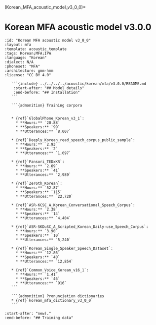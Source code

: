 (Korean_MFA_acoustic_model_v3_0_0)=
# Korean MFA acoustic model v3.0.0

``````{acoustic} Korean MFA acoustic model v3.0.0
:id: "Korean MFA acoustic model v3_0_0"
:layout: mfa
:template: acoustic_template
:tags: Korean;MFA;IPA
:language: "Korean"
:dialect: N/A
:phoneset: "MFA"
:architecture: gmm-hmm
:license: "CC BY 4.0"

   ```{include} ../../../../acoustic/korean/mfa/v3.0.0/README.md
    :start-after: "## Model details"
    :end-before: "## Installation"
   ```

   ```{admonition} Training corpora


   * {ref}`GlobalPhone_Korean_v3_1`:
     * **Hours:** `20.88`
     * **Speakers:** `99`
     * **Utterances:** `8,007`

   * {ref}`Deeply_Korean_read_speech_corpus_public_sample`:
     * **Hours:** `2.93`
     * **Speakers:** `2`
     * **Utterances:** `1,697`

   * {ref}`Pansori_TEDxKR`:
     * **Hours:** `2.69`
     * **Speakers:** `41`
     * **Utterances:** `2,989`

   * {ref}`Zeroth_Korean`:
     * **Hours:** `52.87`
     * **Speakers:** `115`
     * **Utterances:** `22,720`

   * {ref}`ASR-KCSC_A_Korean_Conversational_Speech_Corpus`:
     * **Hours:** `2.38`
     * **Speakers:** `14`
     * **Utterances:** `4,404`

   * {ref}`ASR-SKDuSC_A_Scripted_Korean_Daily-use_Speech_Corpus`:
     * **Hours:** `3.90`
     * **Speakers:** `10`
     * **Utterances:** `5,240`

   * {ref}`Korean_Single_Speaker_Speech_Dataset`:
     * **Hours:** `12.86`
     * **Speakers:** `40`
     * **Utterances:** `12,854`

   * {ref}`Common_Voice_Korean_v16_1`:
     * **Hours:** `1.41`
     * **Speakers:** `46`
     * **Utterances:** `916`
   ```

   ```{admonition} Pronunciation dictionaries
   * {ref}`korean_mfa_dictionary_v3_0_0`
   ```
``````

```{include} ../../../../acoustic/korean/mfa/v3.0.0/README.md
:start-after: "new)."
:end-before: "## Training data"
```
